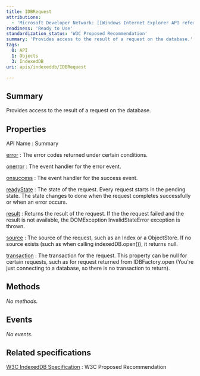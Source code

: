 ```yaml
---
title: IDBRequest
attributions:
  - 'Microsoft Developer Network: [[Windows Internet Explorer API reference](http://msdn.microsoft.com/en-us/library/ie/hh828809%28v=vs.85%29.aspx) Article]'
readiness: 'Ready to Use'
standardization_status: 'W3C Proposed Recommendation'
summary: 'Provides access to the result of a request on the database.'
tags:
  0: API
  1: Objects
  3: IndexedDB
uri: apis/indexeddb/IDBRequest

---
```

## Summary

Provides access to the result of a request on the database.

## Properties

API Name
:   Summary

[error](/apis/indexeddb/IDBRequest/error)
:   The error codes returned under certain conditions.

[onerror](/apis/indexeddb/IDBRequest/onerror)
:   The event handler for the error event.

[onsuccess](/apis/indexeddb/IDBRequest/onsuccess)
:   The event handler for the success event.

[readyState](/apis/indexeddb/IDBRequest/readyState)
:   The state of the request. Every request starts in the pending state. The state changes to done when the request completes successfully or when an error occurs.

[result](/apis/indexeddb/IDBRequest/result)
:   Returns the result of the request. If the the request failed and the result is not available, the DOMException InvalidStateError exception is thrown.

[source](/apis/indexeddb/IDBRequest/source)
:   The source of the request, such as an Index or a ObjectStore. If no source exists (such as when calling indexedDB.open()), it returns null.

[transaction](/apis/indexeddb/IDBRequest/transaction)
:   The transaction for the request. This property can be null for certain requests, such as for request returned from IDBFactory.open (You're just connecting to a database, so there is no transaction to return).

## Methods

*No methods.*

## Events

*No events.*

## Related specifications

[W3C IndexedDB Specification](http://www.w3.org/TR/IndexedDB/)
:   W3C Proposed Recommendation
